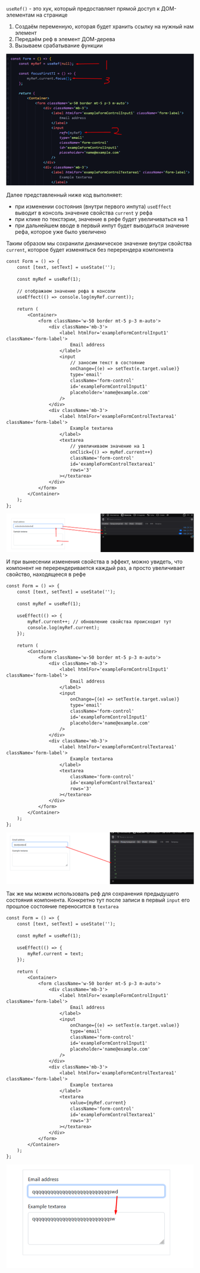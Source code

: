 `useRef()` - это хук, который предоставляет прямой доступ к ДОМ-элементам на странице

1) Создаём переменную, которая будет хранить ссылку на нужный нам элемент
2) Передаём реф в элемент ДОМ-дерева
3) Вызываем срабатывание функции

![](_png/Pasted%20image%2020230310100636.png)

Далее представленный ниже код выполняет:
- при изменении состояния (внутри первого инпута) `useEffect` выводит в консоль значение свойства `current` у рефа
- при клике по текстэрии, значение в рефе будет увеличиваться на 1
- при дальнейшем вводе в первый инпут будет выводиться значение рефа, которое уже было увеличено 

Таким образом мы сохранили динамическое значение внутри свойства `current`, которое будет изменяться без перерендера компонента 

```JS
const Form = () => {
	const [text, setText] = useState('');

	const myRef = useRef(1);

	// отображаем значение рефа в консоли
	useEffect(() => console.log(myRef.current));

	return (
		<Container>
			<form className='w-50 border mt-5 p-3 m-auto'>
				<div className='mb-3'>
					<label htmlFor='exampleFormControlInput1' className='form-label'>
						Email address
					</label>
					<input
						// заносим текст в состояние
						onChange={(e) => setText(e.target.value)}
						type='email'
						className='form-control'
						id='exampleFormControlInput1'
						placeholder='name@example.com'
					/>
				</div>
				<div className='mb-3'>
					<label htmlFor='exampleFormControlTextarea1' className='form-label'>
						Example textarea
					</label>
					<textarea
						// увеличиваем значение на 1
						onClick={() => myRef.current++}
						className='form-control'
						id='exampleFormControlTextarea1'
						rows='3'
					></textarea>
				</div>
			</form>
		</Container>
	);
};
```
![](_png/Pasted%20image%2020230310103214.png)

И при вынесении изменения свойства в эффект, можно увидеть, что компонент не перерендеривается каждый раз, а просто увеличивает свойство, находящееся в рефе

```JS
const Form = () => {
	const [text, setText] = useState('');

	const myRef = useRef(1);

	useEffect(() => {
		myRef.current++; // обновление свойства происходит тут
		console.log(myRef.current);
	});

	return (
		<Container>
			<form className='w-50 border mt-5 p-3 m-auto'>
				<div className='mb-3'>
					<label htmlFor='exampleFormControlInput1' className='form-label'>
						Email address
					</label>
					<input
						onChange={(e) => setText(e.target.value)}
						type='email'
						className='form-control'
						id='exampleFormControlInput1'
						placeholder='name@example.com'
					/>
				</div>
				<div className='mb-3'>
					<label htmlFor='exampleFormControlTextarea1' className='form-label'>
						Example textarea
					</label>
					<textarea
						className='form-control'
						id='exampleFormControlTextarea1'
						rows='3'
					></textarea>
				</div>
			</form>
		</Container>
	);
};
```
![](_png/Pasted%20image%2020230310104003.png)

Так же мы можем использовать реф для сохранения предыдущего состояния компонента. Конкретно тут после записи в первый `input` его прошлое состояние переносится в `textarea` 

```JS
const Form = () => {
	const [text, setText] = useState('');

	const myRef = useRef(1);

	useEffect(() => {
		myRef.current = text;
	});

	return (
		<Container>
			<form className='w-50 border mt-5 p-3 m-auto'>
				<div className='mb-3'>
					<label htmlFor='exampleFormControlInput1' className='form-label'>
						Email address
					</label>
					<input
						onChange={(e) => setText(e.target.value)}
						type='email'
						className='form-control'
						id='exampleFormControlInput1'
						placeholder='name@example.com'
					/>
				</div>
				<div className='mb-3'>
					<label htmlFor='exampleFormControlTextarea1' className='form-label'>
						Example textarea
					</label>
					<textarea
						value={myRef.current}
						className='form-control'
						id='exampleFormControlTextarea1'
						rows='3'
					></textarea>
				</div>
			</form>
		</Container>
	);
};
```
![](_png/Pasted%20image%2020230310104512.png)

